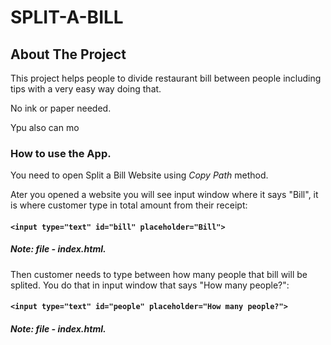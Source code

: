 <!-- NAME OF THE PROJECT -->
# SPLIT-A-BILL

 <!-- ABOUT THE PROJECT -->
   ## About The Project

This project helps people to divide restaurant bill between people including tips with a very easy way doing that.

No ink or paper needed.

Ypu also can mo

### How to use the App.

You need to open Split a Bill Website using *Copy Path* method. 

Ater you opened a website you will see input window where it says "Bill", it is where customer type in total amount from their receipt:

####
 **```
     <input type="text" id="bill" placeholder="Bill">
     ```**

   ##### **Note: file - index.html.**

   Then customer needs to type between how many people that bill will be splited. You do that in input window that says "How many people?":

  ####
  **```
       <input type="text" id="people" placeholder="How many people?">
       ```**

   ##### **Note: file - index.html.**
   
   

